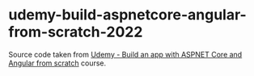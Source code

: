 # udemy-build-aspnetcore-angular-from-scratch-2022
Source code taken from [Udemy - Build an app with ASPNET Core and Angular from scratch](https://www.udemy.com/course/build-an-app-with-aspnet-core-and-angular-from-scratch/) course.

